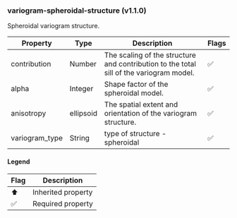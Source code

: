 ### variogram-spheroidal-structure (v1.1.0)
Spheroidal variogram structure.

| Property | Type | Description | Flags |
|---|---|---|---|
| contribution | Number | The scaling of the structure and contribution to the total sill of the variogram model. | ✅ |
| alpha | Integer | Shape factor of the spheroidal model. | ✅ |
| anisotropy | ellipsoid | The spatial extent and orientation of the variogram structure. | ✅ |
| variogram_type | String | type of structure - spheroidal | ✅ |


#### Legend

| Flag | Description |
| --- | --- |
| ⬆️ | Inherited property |
| ✅ | Required property |

